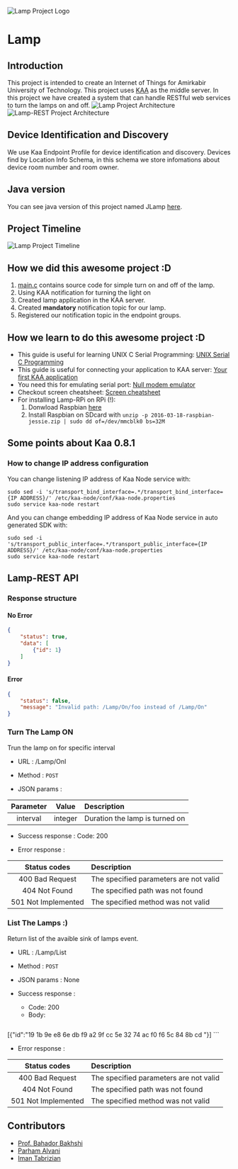 ![Lamp Project Logo](http://www.googledrive.com/host/0B33KzMHyLoH2eVNHWFJZdmthOVk/Lamp-Logo.png)
# Lamp
## Introduction
This project is intended to create an Internet of Things for Amirkabir University of Technology. This project uses [KAA](https://kaaproject.org) as the middle server. In this project we have created a system that can handle RESTful web services to turn the lamps on and off.
![Lamp Project Architecture](http://www.googledrive.com/host/0B33KzMHyLoH2eVNHWFJZdmthOVk/Lamp-Architecture-Main.jpg)
![Lamp-REST Project Architecture](http://www.googledrive.com/host/0B33KzMHyLoH2eVNHWFJZdmthOVk/Lamp-Architecture-Lamp-REST.jpg)

## Device Identification and Discovery
We use Kaa Endpoint Profile for device identification and discovery.
Devices find by Location Info Schema, in this schema we store infomations
about device room number and room owner.

## Java version
You can see java version of this project named JLamp [here](https://github.com/AoLab/JLamp).

## Project Timeline
![Lamp Project Timeline](http://www.googledrive.com/host/0B33KzMHyLoH2eVNHWFJZdmthOVk/Lamp-Gantt-Chart.jpg)


## How we did this awesome project :D
1. [main.c](Lamp-RPi/src/main.c) contains source code for simple turn on and off of the lamp.
2. Using KAA notification for turning the light on
  1. Created lamp application in the KAA server.
  2. Created **mandatory** notification topic for our lamp.
  3. Registered our notification topic in the endpoint groups.

## How we learn to do this awesome project :D
* This guide is useful for learning UNIX C Serial Programming: [UNIX Serial C Programming](https://www.cmrr.umn.edu/~strupp/serial.html)
* This guide is useful for connecting your application to KAA server: [Your first KAA application](https://docs.kaaproject.org/display/KAA/Your+first+Kaa+application)
* You need this for emulating serial port: [Null modem emulator](https://github.com/freemed/tty0tty)
* Checkout screen cheatsheet: [Screen cheatsheet](http://aperiodic.net/screen/quick_reference)
* For installing Lamp-RPi on RPi (!):
   1. Donwload Raspbian [here](https://www.raspberrypi.org/downloads/raspbian/)
   2. Install Raspbian on SDcard with `unzip -p 2016-03-18-raspbian-jessie.zip | sudo dd of=/dev/mmcblk0 bs=32M`

## Some points about Kaa 0.8.1
### How to change IP address configuration
You can change listening IP address of Kaa Node service with:
```shell
sudo sed -i 's/transport_bind_interface=.*/transport_bind_interface={IP ADDRESS}/' /etc/kaa-node/conf/kaa-node.properties
sudo service kaa-node restart
```
And you can change embedding IP address of Kaa Node service in auto generated SDK with:
```shell
sudo sed -i 's/transport_public_interface=.*/transport_public_interface={IP ADDRESS}/' /etc/kaa-node/conf/kaa-node.properties
sudo service kaa-node restart
```

## Lamp-REST API
### Response structure
#### No Error
```json
{
    "status": true,
    "data": [
        {"id": 1}
    ]
}
```
#### Error
```json
{
    "status": false,
    "message": "Invalid path: /Lamp/On/foo instead of /Lamp/On"
}
```
### Turn The Lamp ON
Trun the lamp on for specific interval

- URL
: /Lamp/OnI

- Method
: `POST`

- JSON params
:

| Parameter |   Value  |              Description               |
|:---------:|:--------:|:-------------------------------------- |
|  interval |  integer | Duration the lamp is turned on         |

- Success response
: Code: 200

- Error response
:

|   Status codes       |              Description               |
|:--------------------:|:-------------------------------------- |
|  400 Bad Request     | The specified parameters are not valid |
|  404 Not Found       | The specified path was not found       |
|  501 Not Implemented | The specified method was not valid     |

### List The Lamps :)
Return list of the avaible sink of lamps event.

- URL
: /Lamp/List

- Method
: `POST`

- JSON params
: None

- Success response
:
    - Code: 200
    - Body:
    ```json
[{"id":"19 1b 9e e8 6e db f9 a2 9f cc 5e 32 74 ac f0 f6 5c 84 8b cd "}]
    ```

- Error response
:

|   Status codes       |              Description               |
|:--------------------:|:-------------------------------------- |
|  400 Bad Request     | The specified parameters are not valid |
|  404 Not Found       | The specified path was not found       |
|  501 Not Implemented | The specified method was not valid     |

## Contributors
* [Prof. Bahador Bakhshi](http://ceit.aut.ac.ir/~bakhshis/)
* [Parham Alvani](http://1995parham.github.io/)
* [Iman Tabrizian](https://github.com/Tabrizian)
